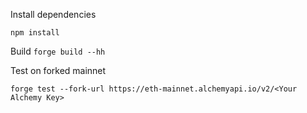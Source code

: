 
Install dependencies 

`npm install`

Build 
`forge build --hh`

Test on forked mainnet 

`forge test --fork-url https://eth-mainnet.alchemyapi.io/v2/<Your Alchemy Key>`